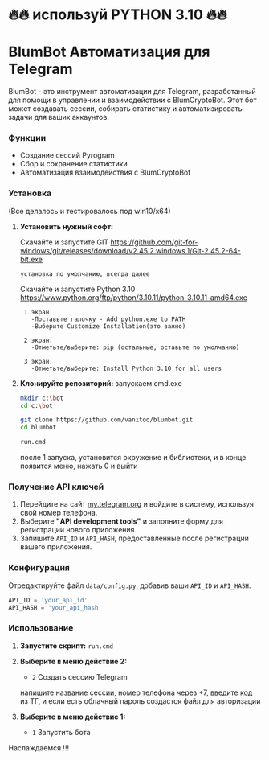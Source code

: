 
# 🔥🔥 используй PYTHON 3.10 🔥🔥


# BlumBot Автоматизация для Telegram

BlumBot - это инструмент автоматизации для Telegram, разработанный для помощи в управлении и взаимодействии с BlumCryptoBot.
Этот бот может создавать сессии, собирать статистику и автоматизировать задачи для ваших аккаунтов.


### Функции
- Создание сессий Pyrogram
- Сбор и сохранение статистики
- Автоматизация взаимодействия с BlumCryptoBot


### Установка
(Все делалось и тестировалось под win10/х64)

1. **Установить нужный софт:**

    Скачайте и запустите GIT
    https://github.com/git-for-windows/git/releases/download/v2.45.2.windows.1/Git-2.45.2-64-bit.exe
         
       установка по умолчанию, всегда далее
   
    Скачайте и запустите Python 3.10
    https://www.python.org/ftp/python/3.10.11/python-3.10.11-amd64.exe

        1 экран.
          -Поставьте галочку - Add python.exe to PATH
          -Выберите Customize Installation(это важно)
    
        2 экран.
          -Отметьте/выберите: pip (остальные, оставьте по умолчанию)
    
        3 экран.
          -Отметьте/выберите: Install Python 3.10 for all users


3. **Клонируйте репозиторий:**
   запускаем cmd.exe
    ```bash
    mkdir c:\bot
    cd c:\bot
    
    git clone https://github.com/vanitoo/blumbot.git
    cd blumbot

    run.cmd
    ```
    после 1 запуска, установится окружение и библиотеки, и в конце появится меню, нажать 0 и выйти


### Получение API ключей
1. Перейдите на сайт [my.telegram.org](https://my.telegram.org/auth?to=apps) и войдите в систему, используя свой номер телефона.
2. Выберите **"API development tools"** и заполните форму для регистрации нового приложения.
3. Запишите `API_ID` и `API_HASH`, предоставленные после регистрации вашего приложения.


### Конфигурация
Отредактируйте файл `data/config.py`, добавив ваши `API_ID` и `API_HASH`.
```python
API_ID = 'your_api_id'
API_HASH = 'your_api_hash'
```


### Использование

1. **Запустите скрипт:**
    ```run.cmd```
   
2. **Выберите в меню действие 2:**
    - `2` Создать сессию Telegram
      
    напишите название сессии, номер телефона через +7, введите код из ТГ, и если есть облачный пароль
    создастся файл для авторизации

3. **Выберите в меню действие 1:**
    - `1` Запустить бота

Наслаждаемся !!!


